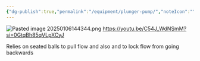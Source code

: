 ```yaml
---
{"dg-publish":true,"permalink":"/equipment/plunger-pump/","noteIcon":"","created":"2025-01-06T14:43:37.087-06:00"}
---
```


![Pasted image 20250106144344.png](/img/user/Secondary/Images/Pasted%20image%2020250106144344.png)
https://youtu.be/C54J_WdNSmM?si=0GtqBh85qVLpXCyJ

Relies on seated balls to pull flow and also and to lock flow from going backwards